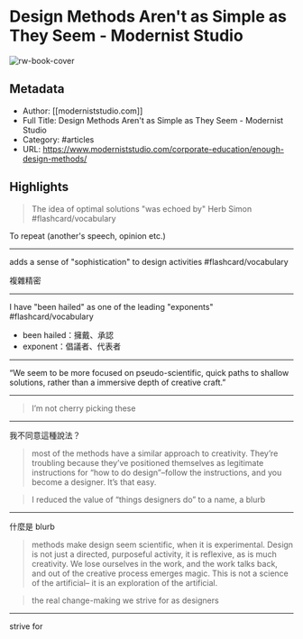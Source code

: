 # Design Methods Aren't as Simple as They Seem - Modernist Studio

![rw-book-cover](https://readwise-assets.s3.amazonaws.com/static/images/article4.6bc1851654a0.png)

## Metadata
- Author: [[moderniststudio.com]]
- Full Title: Design Methods Aren't as Simple as They Seem - Modernist Studio
- Category: #articles
- URL: https://www.moderniststudio.com/corporate-education/enough-design-methods/

## Highlights
> The idea of optimal solutions "was echoed by" Herb Simon #flashcard/vocabulary 

To repeat (another's speech, opinion etc.)

---


adds a sense of "sophistication" to design activities #flashcard/vocabulary 

複雜精密

---

I have "been hailed" as one of the leading "exponents" #flashcard/vocabulary 

- been hailed：擁戴、承認
- exponent：倡議者、代表者

---

“We seem to be more focused on pseudo-scientific, quick paths to shallow solutions, rather than a immersive depth of creative craft.”

---

> I’m not cherry picking these

---

我不同意這種說法？



> most of the methods have a similar approach to creativity. They’re troubling because they’ve positioned themselves as legitimate instructions for “how to do design”–follow the instructions, and you become a designer. It’s that easy.



> I reduced the value of “things designers do” to a name, a blurb

---

什麼是 blurb



> methods make design seem scientific, when it is experimental. Design is not just a directed, purposeful activity, it is reflexive, as is much creativity. We lose ourselves in the work, and the work talks back, and out of the creative process emerges magic. This is not a science of the artificial– it is an exploration of the artificial.



> the real change-making we strive for as designers

---

strive for



